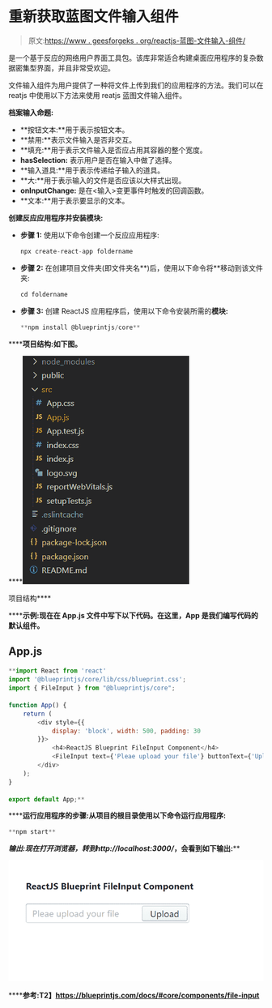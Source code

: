 # 重新获取蓝图文件输入组件

> 原文:[https://www . geesforgeks . org/reactjs-蓝图-文件输入-组件/](https://www.geeksforgeeks.org/reactjs-blueprint-fileinput-component/)

是一个基于反应的网络用户界面工具包。该库非常适合构建桌面应用程序的复杂数据密集型界面，并且非常受欢迎。

文件输入组件为用户提供了一种将文件上传到我们的应用程序的方法。我们可以在 reatjs 中使用以下方法来使用 reatjs 蓝图文件输入组件。

**档案输入命题:**

*   **按钮文本:**用于表示按钮文本。
*   **禁用:**表示文件输入是否非交互。
*   **填充:**用于表示文件输入是否应占用其容器的整个宽度。
*   **hasSelection:** 表示用户是否在输入中做了选择。
*   **输入道具:**用于表示传递给子输入的道具。
*   **大:**用于表示输入的文件是否应该以大样式出现。
*   **onInputChange:** 是在<输入>变更事件时触发的回调函数。
*   **文本:**用于表示要显示的文本。

**创建反应应用程序并安装模块:**

*   **步骤 1:** 使用以下命令创建一个反应应用程序:

    ```jsx
    npx create-react-app foldername
    ```

*   **步骤 2:** 在创建项目文件夹(即文件夹名**)后，使用以下命令将**移动到该文件夹:

    ```jsx
    cd foldername
    ```

*   **步骤 3:** 创建 ReactJS 应用程序后，使用以下命令安装所需的****模块:****

    ```jsx
    **npm install @blueprintjs/core**
    ```

******项目结构:**如下图。****

****![](img/f04ae0d8b722a9fff0bd9bd138b29c23.png)

项目结构**** 

******示例:**现在在 **App.js** 文件中写下以下代码。在这里，App 是我们编写代码的默认组件。****

## ****App.js****

```jsx
**import React from 'react'
import '@blueprintjs/core/lib/css/blueprint.css';
import { FileInput } from "@blueprintjs/core";

function App() {
    return (
        <div style={{
            display: 'block', width: 500, padding: 30
        }}>
            <h4>ReactJS Blueprint FileInput Component</h4>
            <FileInput text={'Pleae upload your file'} buttonText={'Upload'} />
        </div>
    );
}

export default App;**
```

******运行应用程序的步骤:**从项目的根目录使用以下命令运行应用程序:****

```jsx
**npm start**
```

******输出:**现在打开浏览器，转到***http://localhost:3000/***，会看到如下输出:****

****![](img/77099ff6e5caaa87fb144ee83b92d3d3.png)****

******参考:**T2】https://blueprintjs.com/docs/#core/components/file-input****